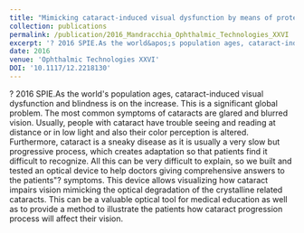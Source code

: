 ```yaml
---
title: "Mimicking cataract-induced visual dysfunction by means of protein denaturation in egg albumen"
collection: publications
permalink: /publication/2016_Mandracchia_Ophthalmic_Technologies_XXVI
excerpt: '? 2016 SPIE.As the world&apos;s population ages, cataract-induced visual dysfunction and blindness is on the increase. This is a significant global problem. The most common symptoms of cataracts are glared and blurred vision. Usually, people with cataract have trouble seeing and reading at distance or in low light and also their color perception is altered. Furthermore, cataract is a sneaky disease as it is usually a very slow but progressive process, which creates adaptation so that patients find it difficult to recognize. All this can be very difficult to explain, so we built and tested an optical device to help doctors giving comprehensive answers to the patients&quot;? symptoms. This device allows visualizing how cataract impairs vision mimicking the optical degradation of the crystalline related cataracts. This can be a valuable optical tool for medical education as well as to provide a method to illustrate the patients how cataract progression process will affect their vision.'
date: 2016
venue: 'Ophthalmic Technologies XXVI'
DOI: '10.1117/12.2218130'
---
```

? 2016 SPIE.As the world&apos;s population ages, cataract-induced visual dysfunction and blindness is on the increase. This is a significant global problem. The most common symptoms of cataracts are glared and blurred vision. Usually, people with cataract have trouble seeing and reading at distance or in low light and also their color perception is altered. Furthermore, cataract is a sneaky disease as it is usually a very slow but progressive process, which creates adaptation so that patients find it difficult to recognize. All this can be very difficult to explain, so we built and tested an optical device to help doctors giving comprehensive answers to the patients&quot;? symptoms. This device allows visualizing how cataract impairs vision mimicking the optical degradation of the crystalline related cataracts. This can be a valuable optical tool for medical education as well as to provide a method to illustrate the patients how cataract progression process will affect their vision.
